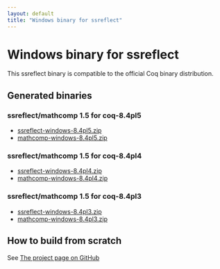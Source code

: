 ```yaml
---
layout: default
title: "Windows binary for ssreflect"
---
```


# Windows binary for ssreflect

This ssreflect binary is compatible to the official Coq binary distribution.

## Generated binaries

### ssreflect/mathcomp 1.5 for coq-8.4pl5

- [ssreflect-windows-8.4pl5.zip](https://onedrive.live.com/redir?resid=6A06E091EDF3886F%211066)
- [mathcomp-windows-8.4pl5.zip](https://onedrive.live.com/redir?resid=6A06E091EDF3886F%211105)

### ssreflect/mathcomp 1.5 for coq-8.4pl4

- [ssreflect-windows-8.4pl4.zip](https://onedrive.live.com/redir?resid=6A06E091EDF3886F%21922)
- [mathcomp-windows-8.4pl4.zip](https://onedrive.live.com/redir?resid=6A06E091EDF3886F%21921)

### ssreflect/mathcomp 1.5 for coq-8.4pl3

- [ssreflect-windows-8.4pl3.zip](https://onedrive.live.com/redir?resid=6A06E091EDF3886F!551&authkey=!AKmYUtgzJFpaqfg&ithint=file%2c.zip)
- [mathcomp-windows-8.4pl3.zip](https://onedrive.live.com/redir?resid=6A06E091EDF3886F!552&authkey=!AL33v2Mz8j1OfgM&ithint=file%2c.zip)

## How to build from scratch

See [The project page on GitHub](https://github.com/qnighy/win-ssr/)
